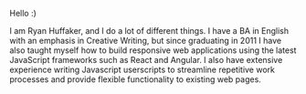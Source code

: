 Hello :)

I am Ryan Huffaker, and I do a lot of different things. I have a BA in English with an emphasis in Creative Writing, but since graduating in 2011 I have also taught myself how to build responsive web applications using the latest JavaScript frameworks such as React and Angular. I also have extensive experience writing Javascript userscripts to streamline repetitive work processes and provide flexible functionality to existing web pages.
